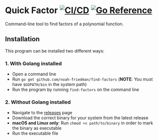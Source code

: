 # Quick Factor [![CI/CD](https://github.com/noah-friedman/quick-factor/workflows/CI/CD/badge.svg)](https://github.com/noah-friedman/quick-factor/actions?query=workflow%3ACI%2FCD) [![Go Reference](https://pkg.go.dev/badge/github.com/noah-friedman/quick-factor.svg)](https://pkg.go.dev/github.com/noah-friedman/quick-factor)

Command-line tool to find factors of a polynomial function.

## Installation

This program can be installed two different ways:

### 1. With Golang installed
- Open a command line
- Run `go get github.com/noah-friedman/find-factors` (**NOTE**: You must have `$GOPATH/bin` in the system path)
- Run the program by running `find-factors` on the command line

### 2. Without Golang installed
- Navigate to the [releases](https://github.com/noah-friedman/quick-factor/releases) page
- Download the correct binary for your system from the latest release
- **macOS and Linux only**: Run `chmod +x path/to/binary` in order to mark the binary as executable
- Run the executable file
